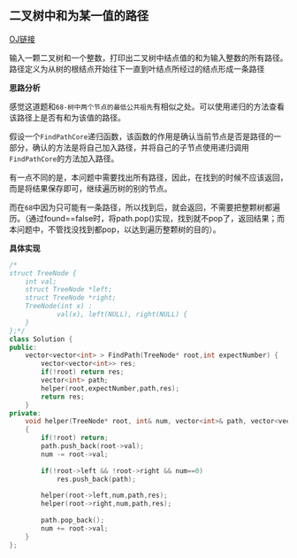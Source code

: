 ## 二叉树中和为某一值的路径

[OJ链接](https://www.nowcoder.com/practice/b736e784e3e34731af99065031301bca?tpId=13&tqId=11177&tPage=2&rp=2&ru=/ta/coding-interviews&qru=/ta/coding-interviews/question-ranking)

输入一颗二叉树和一个整数，打印出二叉树中结点值的和为输入整数的所有路径。路径定义为从树的根结点开始往下一直到叶结点所经过的结点形成一条路径

**思路分析**

感觉这道题和`68-树中两个节点的最低公共祖先`有相似之处。可以使用递归的方法查看该路径上是否有和为该值的路径。

假设一个`FindPathCore`递归函数，该函数的作用是确认当前节点是否是路径的一部分，确认的方法是将自己加入路径，并将自己的子节点使用递归调用`FindPathCore`的方法加入路径。

有一点不同的是，本问题中需要找出所有路径，因此，在找到的时候不应该返回，而是将结果保存即可，继续遍历树的别的节点。

而在`68`中因为只可能有一条路径，所以找到后，就会返回，不需要把整颗树都遍历。（通过found==false时，将path.pop()实现，找到就不pop了，返回结果；而本问题中，不管找没找到都pop，以达到遍历整颗树的目的）。

**具体实现**

```c++
/*
struct TreeNode {
	int val;
	struct TreeNode *left;
	struct TreeNode *right;
	TreeNode(int x) :
			val(x), left(NULL), right(NULL) {
	}
};*/
class Solution {
public:
    vector<vector<int> > FindPath(TreeNode* root,int expectNumber) {
        vector<vector<int>> res;
        if(!root) return res;
        vector<int> path;
        helper(root,expectNumber,path,res);
        return res;
    }
private:
    void helper(TreeNode* root, int& num, vector<int>& path, vector<vector<int>>& res)
    {
        if(!root) return;
        path.push_back(root->val);
        num -= root->val;
        
        if(!root->left && !root->right && num==0)
            res.push_back(path);
        
        helper(root->left,num,path,res);
        helper(root->right,num,path,res);
        
        path.pop_back();
        num += root->val;
    }
};
```

